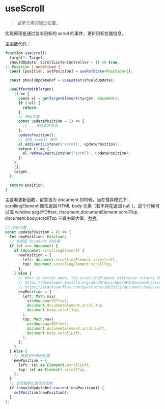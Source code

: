 # useScroll

> 监听元素的滚动位置。

实现原理是通过监听目标的 scroll 的事件，更新目标位置信息。

主函数代码：

```ts
function useScroll(
  target?: Target,
  shouldUpdate: ScrollListenController = () => true,
): Position | undefined {
  const [position, setPosition] = useRafState<Position>();

  const shouldUpdateRef = useLatest(shouldUpdate);

  useEffectWithTarget(
    () => {
      const el = getTargetElement(target, document);
      if (!el) {
        return;
      }
      // 更新位置
      const updatePosition = () => {
        // ...单独拿出来讲
      };
      updatePosition();
      // 监听 scroll 事件
      el.addEventListener('scroll', updatePosition);
      return () => {
        el.removeEventListener('scroll', updatePosition);
      };
    },
    [],
    target,
  );

  return position;
}
```

主要看更新函数，留意当为 document 的时候，当在怪异模式下， scrollingElement 属性返回 HTML body 元素（若不存在返回 null ）。这个时候可以取 window.pageYOffset, document.documentElement.scrollTop, document.body.scrollTop 三者中最大值。[参考](https://stackoverflow.com/questions/28633221/document-body-scrolltop-firefox-returns-0-only-js)。

```ts
// 更新位置
const updatePosition = () => {
  let newPosition: Position;
  // 如果是 document 的处理
  if (el === document) {
    if (document.scrollingElement) {
      newPosition = {
        left: document.scrollingElement.scrollLeft,
        top: document.scrollingElement.scrollTop,
      };
    } else {
      // When in quirks mode, the scrollingElement attribute returns the HTML body element if it exists and is potentially scrollable, otherwise it returns null.
      // https://developer.mozilla.org/zh-CN/docs/Web/API/Document/scrollingElement
      // https://stackoverflow.com/questions/28633221/document-body-scrolltop-firefox-returns-0-only-js
      newPosition = {
        left: Math.max(
          window.pageYOffset,
          document.documentElement.scrollTop,
          document.body.scrollTop,
        ),
        top: Math.max(
          window.pageXOffset,
          document.documentElement.scrollLeft,
          document.body.scrollLeft,
        ),
      };
    }
  } else {
    // 获取到元素的位置
    newPosition = {
      left: (el as Element).scrollLeft,
      top: (el as Element).scrollTop,
    };
  }
  // 是否更新位置信息函数
  if (shouldUpdateRef.current(newPosition)) {
    setPosition(newPosition);
  }
};
```
